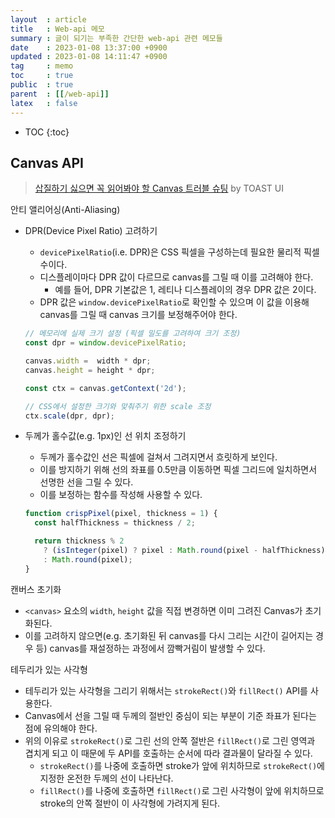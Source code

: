 ```yaml
---
layout  : article
title   : Web-api 메모 
summary : 글이 되기는 부족한 간단한 web-api 관련 메모들
date    : 2023-01-08 13:37:00 +0900
updated : 2023-01-08 14:11:47 +0900
tag     : memo
toc     : true
public  : true
parent  : [[/web-api]]
latex   : false
---
```

* TOC
{:toc}

## Canvas API

> [삽질하기 싫으면 꼭 읽어봐야 할 Canvas 트러블 슈팅](https://ui.toast.com/weekly-pick/ko_20210526) by TOAST UI

안티 앨리어싱(Anti-Aliasing)

* DPR(Device Pixel Ratio) 고려하기
    * `devicePixelRatio`(i.e. DPR)은 CSS 픽셀을 구성하는데 필요한 물리적 픽셀 수이다.
    * 디스플레이마다 DPR 값이 다르므로 canvas를 그릴 때 이를 고려해야 한다.
        * 예를 들어, DPR 기본값은 1, 레티나 디스플레이의 경우 DPR 값은 2이다.
    * DPR 값은 `window.devicePixelRatio`로 확인할 수 있으며 이 값을 이용해 canvas를 그릴 때 canvas 크기를 보정해주어야 한다.

    ```js
    // 메모리에 실제 크기 설정 (픽셀 밀도를 고려하여 크기 조정)
    const dpr = window.devicePixelRatio;

    canvas.width =  width * dpr;
    canvas.height = height * dpr;

    const ctx = canvas.getContext('2d');

    // CSS에서 설정한 크기와 맞춰주기 위한 scale 조정
    ctx.scale(dpr, dpr);
    ```

* 두께가 홀수값(e.g. 1px)인 선 위치 조정하기
    * 두께가 홀수값인 선은 픽셀에 걸쳐서 그려지면서 흐릿하게 보인다.
    * 이를 방지하기 위해 선의 좌표를 0.5만큼 이동하면 픽셀 그리드에 일치하면서 선명한 선을 그릴 수 있다.
    * 이를 보정하는 함수를 작성해 사용할 수 있다.

    ```js
    function crispPixel(pixel, thickness = 1) {
      const halfThickness = thickness / 2;

      return thickness % 2
        ? (isInteger(pixel) ? pixel : Math.round(pixel - halfThickness)) + halfThickness
        : Math.round(pixel);
    }
    ```

캔버스 초기화

* `<canvas>` 요소의 `width`, `height` 값을 직접 변경하면 이미 그려진 Canvas가 초기화된다.
* 이를 고려하지 않으면(e.g. 초기화된 뒤 canvas를 다시 그리는 시간이 길어지는 경우 등) canvas를 재설정하는 과정에서 깜빡거림이 발생할 수 있다.

테두리가 있는 사각형

* 테두리가 있는 사각형을 그리기 위해서는 `strokeRect()`와 `fillRect()` API를 사용한다.
* Canvas에서 선을 그릴 때 두께의 절반인 중심이 되는 부분이 기준 좌표가 된다는 점에 유의해야 한다.
* 위의 이유로 `strokeRect()`로 그린 선의 안쪽 절반은 `fillRect()`로 그린 영역과 겹치게 되고 이 때문에 두 API를 호출하는 순서에 따라 결과물이 달라질 수 있다.
    * `strokeRect()`를 나중에 호출하면 stroke가 앞에 위치하므로 `strokeRect()`에 지정한 온전한 두께의 선이 나타난다.
    * `fillRect()`를 나중에 호출하면 `fillRect()`로 그린 사각형이 앞에 위치하므로 stroke의 안쪽 절반이 이 사각형에 가려지게 된다.
